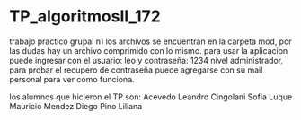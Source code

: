 # TP_algoritmosII_172
trabajo practico grupal n1
los archivos se encuentran en la carpeta mod,
por las dudas hay un archivo comprimido con lo mismo.
para usar la aplicacion puede ingresar con el usuario: leo y contraseña: 1234 nivel administrador, para probar el recupero de contraseña 
puede agregarse con su mail personal para ver como funciona.

los alumnos que hicieron el TP son:
Acevedo Leandro
Cingolani Sofia
Luque Mauricio
Mendez Diego
Pino Liliana
